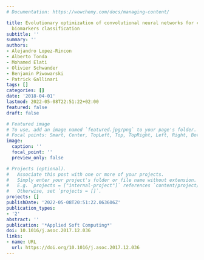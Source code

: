 ```yaml
---
# Documentation: https://wowchemy.com/docs/managing-content/

title: Evolutionary optimization of convolutional neural networks for cancer miRNA
  biomarkers classification
subtitle: ''
summary: ''
authors:
- Alejandro Lopez-Rincon
- Alberto Tonda
- Mohamed Elati
- Olivier Schwander
- Benjamin Piwowarski
- Patrick Gallinari
tags: []
categories: []
date: '2018-04-01'
lastmod: 2022-05-08T22:51:22+02:00
featured: false
draft: false

# Featured image
# To use, add an image named `featured.jpg/png` to your page's folder.
# Focal points: Smart, Center, TopLeft, Top, TopRight, Left, Right, BottomLeft, Bottom, BottomRight.
image:
  caption: ''
  focal_point: ''
  preview_only: false

# Projects (optional).
#   Associate this post with one or more of your projects.
#   Simply enter your project's folder or file name without extension.
#   E.g. `projects = ["internal-project"]` references `content/project/deep-learning/index.md`.
#   Otherwise, set `projects = []`.
projects: []
publishDate: '2022-05-08T20:51:22.063606Z'
publication_types:
- '2'
abstract: ''
publication: '*Applied Soft Computing*'
doi: 10.1016/j.asoc.2017.12.036
links:
- name: URL
  url: https://doi.org/10.1016/j.asoc.2017.12.036
---
```


